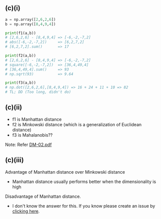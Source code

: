 ## (c)(i)
```py
a = np.array([2,6,2,6])
b = np.array([8,4,9,4])

print(f1(a,b))
# [2,6,2,6] - [8,4,9,4] => [-6,-2,-7,2]
# abs([-6,-2,-7,2])     => [6,2,7,2]
# [6,2,7,2].sum()       => 17

print(f2(a,b))
# [2,6,2,6] - [8,4,9,4] => [-6,-2,-7,2]
# square([-6,-2,-7,2])  => [36,4,49,4]
# [36,4,49,4].sum()     => 93
# np.sqrt(93)           => 9.64

print(f3(a,b))
# np.dot([2,6,2,6],[8,4,9,4]) => 16 + 24 + 11 + 10 => 82
# TL; DD (Too long, didn't do)
```

## (c)(ii)
- f1 is Manhattan distance
- f2 is Minkowski distance (which is a generalization of Euclidean distance)
- f3 is Mahalanobis??

Note: Refer [DM-02.pdf](http://wble-sl.utar.edu.my/wble-sl/file.php/9981/DM.2018.01_DM-02.pdf)

## (c)(iii)
Advantage of Manhattan distance over Minkowski distance
- Manhattan distance usually performs better when the dimensionality is high

Disadvantage of Manhattan distance.  
- I don't know the answer for this. If you know please create an issue by [clicking here](https://github.com/wongjiahau/data-mining-past-year-ans/issues/new).